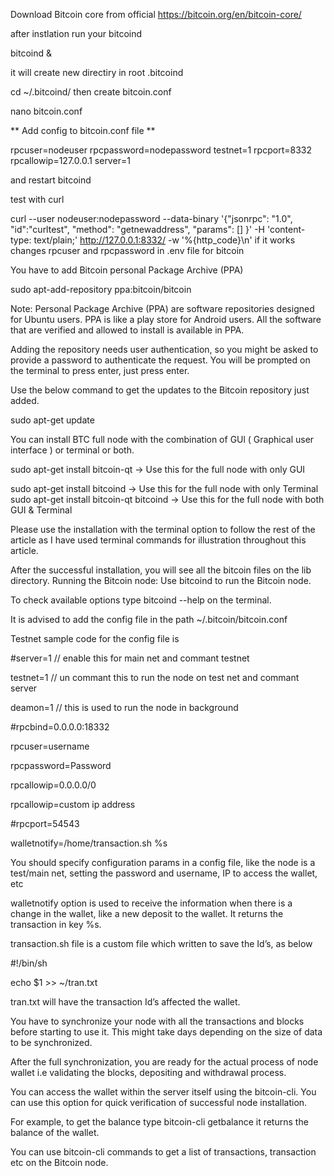 Download Bitcoin core from official https://bitcoin.org/en/bitcoin-core/

after instlation run your bitcoind 

bitcoind & 

it will create new directiry in root .bitcoind 

cd ~/.bitcoind/
 then create bitcoin.conf

nano bitcoin.conf


** Add config to bitcoin.conf file ** 

rpcuser=nodeuser
rpcpassword=nodepassword
testnet=1
rpcport=8332
rpcallowip=127.0.0.1
server=1


and restart bitcoind 


test with curl 



curl --user nodeuser:nodepassword --data-binary '{"jsonrpc": "1.0", "id":"curltest", "method": "getnewaddress", "params": [] }' -H 'content-type: text/plain;' http://127.0.0.1:8332/ -w '%{http_code}\n'
if it works changes rpcuser and rpcpassword in .env file for bitcoin 

















You have to add Bitcoin personal Package Archive (PPA) 

sudo apt-add-repository ppa:bitcoin/bitcoin

Note: Personal Package Archive (PPA) are software repositories designed for Ubuntu users. PPA is like a play store for Android users. All the software that are verified and allowed to install is available in PPA.

Adding the repository needs user authentication, so you might be asked to provide a password to authenticate the request. You will be prompted on the terminal to press enter, just press enter.

Use the below command to get the updates to the Bitcoin repository just added.

sudo apt-get update

You can install BTC full node with the combination of GUl ( Graphical user interface ) or terminal or both. 

sudo apt-get install bitcoin-qt → Use this for the full node with only GUI 

sudo apt-get install bitcoind → Use this for the full node with only Terminal sudo apt-get install bitcoin-qt bitcoind → Use this for the full node with both GUI & Terminal  

Please use the installation with the terminal option to follow the rest of the article as I have used terminal commands for illustration throughout this article. 

After the successful installation, you will see all the bitcoin files on the lib directory. Running the Bitcoin node:  Use bitcoind to run the Bitcoin node. 

To check available options type bitcoind --help on the terminal.

It is advised to add the config file in the path  ~/.bitcoin/bitcoin.conf

Testnet sample code for the config file is

#server=1  // enable this for main net and commant testnet

testnet=1   // un commant this to run the node on test net and commant server

deamon=1 // this is used to run the node in background

#rpcbind=0.0.0.0:18332 

rpcuser=username

rpcpassword=Password

rpcallowip=0.0.0.0/0

rpcallowip=custom ip address

#rpcport=54543

walletnotify=/home/transaction.sh %s 

You should specify configuration params in a config file, like the node is a test/main net, setting the password and username, IP to access the wallet, etc

walletnotify option is used to receive the information when there is a change in the wallet, like a new deposit to the wallet. It returns the transaction in key %s. 

transaction.sh file is a custom file which written to save the Id’s, as below 

#!/bin/sh

echo $1 >> ~/tran.txt

tran.txt will have the transaction Id’s affected the wallet. 

You have to synchronize your node with all the transactions and blocks before starting to use it. This might take days depending on the size of data to be synchronized.

After the full synchronization, you are ready for the actual process of node wallet i.e validating the blocks, depositing and withdrawal process. 

You can access the wallet within the server itself using the bitcoin-cli. You can use this option for quick verification of successful node installation.

For example, to get the balance type bitcoin-cli getbalance it returns the balance of the wallet. 


You can use bitcoin-cli commands to get a list of transactions, transaction etc on the Bitcoin node. 


